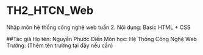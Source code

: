 # TH2_HTCN_Web
Nhập môn hệ thống công nghệ web tuần 2. Nội dụng:  Basic HTML + CSS


##Tác giả
Họ tên: Nguyễn Phước Điền
Môn học: Hệ Thống Công Nghệ Web
Trường: (Thêm tên trường tại đây nếu cần)